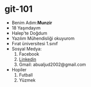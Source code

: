 # git-101
<ul type="square">
<li>Benim Adım:<b>Munzir</b></li>
<li>18 Yaşındayım</li>
<li>Halep'te Doğdum</li>
<li>Yazılım Mühendisliği okuyurom</li>
<li>Fırat üniversitesi 1.sınıf</li>
<li>Sosyal Medya:
<ol type="1">
<li><a href="https://www.facebook.com/profile.php?id=100004128738799" target="_blank" style="text-decoration:none">Facebook</a></li>
<li><a href="https://www.linkedin.com/in/mohammed-munzer-zayed-81655a200/" target="_blank" style="text-decoration:mome;">Linkedin</a></li>
<li>Gmail: abualjud2002@gmail.com</li>
</ol>
</li>
<li>Hopiler 
<ol start="1" type="1">
<li>Futball</li>
<li>Yüzmek</li>
</ol>
</li>
</ul>
